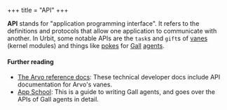 +++
title = "API"
+++

**API** stands for "application programming interface". It refers to the
definitions and protocols that allow one application to communicate with
another. In Urbit, some notable APIs are the `task`s and `gift`s of
[vanes](/reference/glossary/vane) (kernel modules) and things like
[pokes](/reference/glossary/poke) for [Gall](/reference/glossary/gall)
[agents](/reference/glossary/agent).

#### Further reading

- [The Arvo reference docs](/reference/arvo/overview): These technical developer
  docs include API documentation for Arvo's vanes.
- [App School](/guides/core/app-school/intro): This is a guide to writing Gall
  agents, and goes over the APIs of Gall agents in detail.
